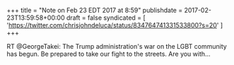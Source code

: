 +++
title = "Note on Feb 23 EDT 2017 at 8:59"
publishdate = 2017-02-23T13:59:58+00:00
draft = false
syndicated = [ 'https://twitter.com/chrisjohndeluca/status/834764741331533800?s=20' ]
+++

RT @GeorgeTakei: The Trump administration's war on the LGBT community has begun. Be prepared to take our fight to the streets. Are you with…
